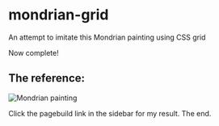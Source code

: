 # mondrian-grid

An attempt to imitate this Mondrian painting using CSS grid

Now complete!

The reference:
---------
![Mondrian painting](https://www.iamexpat.nl/sites/default/files/styles/article--full/public/mondrian-painting.jpg?itok=cDpeCUbY)

Click the pagebuild link in the sidebar for my result. The end.
